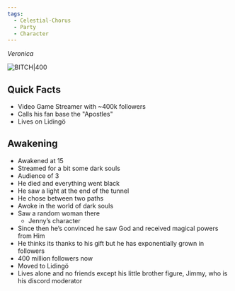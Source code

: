 ```yaml
---
tags:
  - Celestial-Chorus
  - Party
  - Character
---
```

_Veronica_

![BITCH|400](https://platform.polygon.com/wp-content/uploads/sites/2/chorus/uploads/chorus_asset/file/24166883/IWTV_105_AB_0314_0474_RT.jpg?quality=90&strip=all&crop=16.669477234401%2C0%2C66.661045531197%2C100&w=2400)

## Quick Facts

- Video Game Streamer with ~400k followers
- Calls his fan base the "Apostles"
- Lives on Lidingö

## Awakening

- Awakened at 15
- Streamed for a bit some dark souls 
- Audience of 3
- He died and everything went black
- He saw a light at the end of the tunnel
- He chose between two paths
- Awoke in the world of dark souls
- Saw a random woman there
	- Jenny’s character
- Since then he’s convinced he saw God and received magical powers from Him
- He thinks its thanks to his gift but he has exponentially grown in followers
- 400 million followers now
- Moved to Lidingö
- Lives alone and no friends except his little brother figure, Jimmy, who is his discord moderator
